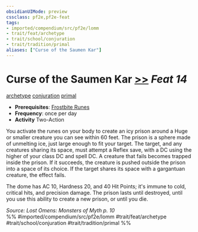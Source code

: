 ```yaml
---
obsidianUIMode: preview
cssclass: pf2e,pf2e-feat
tags:
- imported/compendium/src/pf2e/lomm
- trait/feat/archetype
- trait/school/conjuration
- trait/tradition/primal
aliases: ["Curse of the Saumen Kar"]
---
```

# Curse of the Saumen Kar  [>>](chapter-9-playing-the-game.md#Actions "Two-Action") *Feat 14*  
[archetype](archetype.md)  [conjuration](conjuration.md)  [primal](primal.md)  

- **Prerequisites**: [Frostbite Runes](frostbite-runes-lomm.md)
- **Frequency**: once per day
- **Activity** Two-Action

You activate the runes on your body to create an icy prison around a Huge or smaller creature you can see within 60 feet. The prison is a sphere made of unmelting ice, just large enough to fit your target. The target, and any creatures sharing its space, must attempt a Reflex save, with a DC using the higher of your class DC and spell DC. A creature that fails becomes trapped inside the prison. If it succeeds, the creature is pushed outside the prison into a space of its choice. If the target shares its space with a gargantuan creature, the effect fails.

The dome has AC 10, Hardness 20, and 40 Hit Points; it's immune to cold, critical hits, and precision damage. The prison lasts until destroyed, until you use this ability to create a new prison, or until you die.

*Source: Lost Omens: Monsters of Myth p. 10*  
%% #imported/compendium/src/pf2e/lomm #trait/feat/archetype #trait/school/conjuration #trait/tradition/primal %%